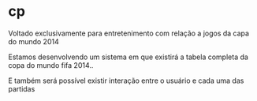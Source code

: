 cp
==

Voltado exclusivamente para entretenimento com relação a jogos da capa do mundo 2014


Estamos desenvolvendo um sistema em que existirá a tabela completa da copa do mundo fifa 2014..

E também será possível existir interação entre o usuário e cada uma das partidas
